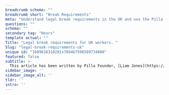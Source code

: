 ```yaml
---
breadcrumb schema: ""
breadcrumb short: "Break Requirements"
meta: "Understand legal break requirements in the UK and use the Pilla app to schedule shifts and notify you when there's not enough break. "
questions: ""
schema: ""
secondary tag: "Hours"
template actual: ""
Title: "Legal break requirements for UK workers. "
Slug: "legal-break-requirements-uk"
unique id: "1689616310281x709467596589734800"
featured: false
subtitle: >-
  This article has been written by Pilla Founder, [Liam Jones](https://yourpilla.com/profile/liam-jones), click to [email Liam directly](mailto:liam@yourpilla.com), he reads every email.
sidebar_image: ''
sidebar_image_alt: ''
tldr: ''
intro: ''
---
```


